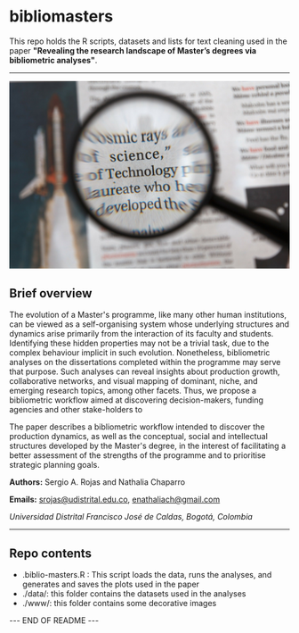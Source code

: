 # bibliomasters
This repo holds the R scripts, datasets and lists for text cleaning used in the paper **"Revealing the research landscape of Master’s degrees via bibliometric analyses"**.

---

![Thesis picture](./www/thesis-lens.jpg)

## Brief overview

The evolution of a Master's programme, like many other human institutions, can be viewed as a self-organising system whose underlying structures and dynamics arise primarily from the interaction of its faculty and students. Identifying these hidden properties may not be a trivial task, due to the complex behaviour implicit in such evolution. Nonetheless, bibliometric analyses on the dissertations completed within the programme may serve that purpose. Such analyses can reveal insights about production growth, collaborative networks, and visual mapping of dominant, niche, and emerging research topics, among other facets. Thus, we propose a bibliometric workflow aimed at discovering decision-makers, funding agencies and other stake-holders to 

The paper describes a bibliometric workflow intended to discover the production dynamics, as well as the conceptual, social and intellectual structures developed by the Master's degree, in the interest of facilitating a better assessment of the strengths of the programme and to prioritise strategic planning goals.  
             
**Authors:** Sergio A. Rojas and Nathalia Chaparro

**Emails:** srojas@udistrital.edu.co, enathaliach@gmail.com

*Universidad Distrital Francisco José de Caldas, Bogotá, Colombia*

---

## Repo contents

* .biblio-masters.R : This script loads the data, runs the analyses, and generates and saves the plots used in the paper
* ./data/: this folder contains the datasets used in the analyses
* ./www/: this folder contains some decorative images

--- END OF README ---



